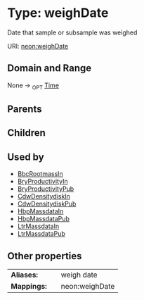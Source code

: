 
# Type: weighDate


Date that sample or subsample was weighed

URI: [neon:weighDate](https://data.neonscience.org/weighDate)


## Domain and Range

None ->  <sub>OPT</sub> [Time](types/Time.md)

## Parents


## Children


## Used by

 * [BbcRootmassIn](BbcRootmassIn.md)
 * [BryProductivityIn](BryProductivityIn.md)
 * [BryProductivityPub](BryProductivityPub.md)
 * [CdwDensitydiskIn](CdwDensitydiskIn.md)
 * [CdwDensitydiskPub](CdwDensitydiskPub.md)
 * [HbpMassdataIn](HbpMassdataIn.md)
 * [HbpMassdataPub](HbpMassdataPub.md)
 * [LtrMassdataIn](LtrMassdataIn.md)
 * [LtrMassdataPub](LtrMassdataPub.md)

## Other properties

|  |  |  |
| --- | --- | --- |
| **Aliases:** | | weigh date |
| **Mappings:** | | neon:weighDate |

